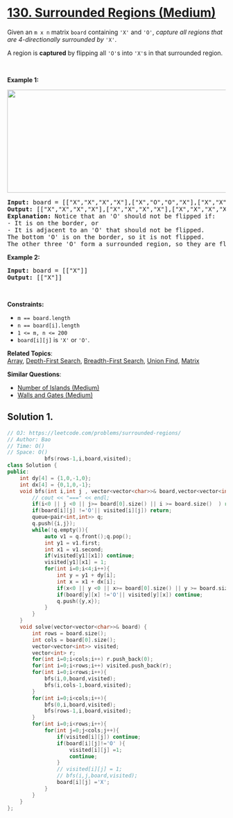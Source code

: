 # [130. Surrounded Regions (Medium)](https://leetcode.com/problems/surrounded-regions/)

<p>Given an <code>m x n</code> matrix <code>board</code> containing <code>'X'</code> and <code>'O'</code>, <em>capture all regions that are 4-directionally&nbsp;surrounded by</em> <code>'X'</code>.</p>

<p>A region is <strong>captured</strong> by flipping all <code>'O'</code>s into <code>'X'</code>s in that surrounded region.</p>

<p>&nbsp;</p>
<p><strong>Example 1:</strong></p>
<img alt="" src="https://assets.leetcode.com/uploads/2021/02/19/xogrid.jpg" style="width: 550px; height: 237px;">
<pre><strong>Input:</strong> board = [["X","X","X","X"],["X","O","O","X"],["X","X","O","X"],["X","O","X","X"]]
<strong>Output:</strong> [["X","X","X","X"],["X","X","X","X"],["X","X","X","X"],["X","O","X","X"]]
<strong>Explanation:</strong> Notice that an 'O' should not be flipped if:
- It is on the border, or
- It is adjacent to an 'O' that should not be flipped.
The bottom 'O' is on the border, so it is not flipped.
The other three 'O' form a surrounded region, so they are flipped.
</pre>

<p><strong>Example 2:</strong></p>

<pre><strong>Input:</strong> board = [["X"]]
<strong>Output:</strong> [["X"]]
</pre>

<p>&nbsp;</p>
<p><strong>Constraints:</strong></p>

<ul>
	<li><code>m == board.length</code></li>
	<li><code>n == board[i].length</code></li>
	<li><code>1 &lt;= m, n &lt;= 200</code></li>
	<li><code>board[i][j]</code> is <code>'X'</code> or <code>'O'</code>.</li>
</ul>


**Related Topics**:  
[Array](https://leetcode.com/tag/array/), [Depth-First Search](https://leetcode.com/tag/depth-first-search/), [Breadth-First Search](https://leetcode.com/tag/breadth-first-search/), [Union Find](https://leetcode.com/tag/union-find/), [Matrix](https://leetcode.com/tag/matrix/)

**Similar Questions**:
* [Number of Islands (Medium)](https://leetcode.com/problems/number-of-islands/)
* [Walls and Gates (Medium)](https://leetcode.com/problems/walls-and-gates/)

## Solution 1.

```cpp
// OJ: https://leetcode.com/problems/surrounded-regions/
// Author: Bao
// Time: O()
// Space: O()
            bfs(rows-1,i,board,visited);
class Solution {
public:
    int dy[4] = {1,0,-1,0};
    int dx[4] = {0,1,0,-1};
    void bfs(int i,int j , vector<vector<char>>& board,vector<vector<int>>& visited){
        // cout << "===" << endl;
        if(i<0 || j <0 || j>= board[0].size() || i >= board.size()  ) return;
        if(board[i][j] !='O'|| visited[i][j]) return; 
        queue<pair<int,int>> q;        
        q.push({i,j});       
        while(!q.empty()){
            auto v1 = q.front();q.pop();
            int y1 = v1.first;
            int x1 = v1.second;
            if(visited[y1][x1]) continue;
            visited[y1][x1] = 1;                
            for(int i=0;i<4;i++){
                int y = y1 + dy[i];
                int x = x1 + dx[i];
                if(x<0 || y <0 || x>= board[0].size() || y >= board.size()  ) continue;
                if(board[y][x] !='O'|| visited[y][x]) continue;              
                q.push({y,x});
            }
        }
    }
    void solve(vector<vector<char>>& board) {
        int rows = board.size();
        int cols = board[0].size();
        vector<vector<int>> visited;
        vector<int> r;
        for(int i=0;i<cols;i++) r.push_back(0);
        for(int i=0;i<rows;i++) visited.push_back(r);
        for(int i=0;i<rows;i++){
            bfs(i,0,board,visited);
            bfs(i,cols-1,board,visited);
        }
        for(int i=0;i<cols;i++){
            bfs(0,i,board,visited);
            bfs(rows-1,i,board,visited);
        }
        for(int i=0;i<rows;i++){
            for(int j=0;j<cols;j++){
                if(visited[i][j]) continue;
                if(board[i][j]!='O' ){
                    visited[i][j] =1;
                    continue;
                }
                // visited[i][j] = 1;
                // bfs(i,j,board,visited);
                board[i][j] ='X';
            }
        }
    }
};
```